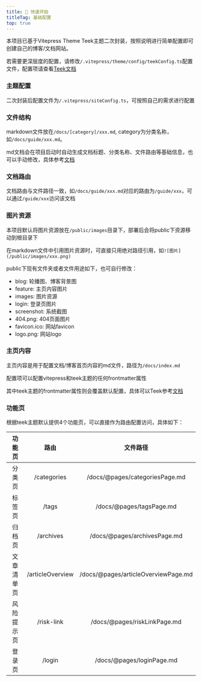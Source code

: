 ```yaml
---
title: 🚀 快速开始
titleTag: 基础配置
top: true
---
```


本项目已基于Vitepress Theme Teek主题二次封装，按照说明进行简单配置即可创建自己的博客/文档网站。

若需要更深层度的配置，请修改`/.vitepress/theme/config/teekConfig.ts`配置文件，配置项请查看[Teek文档](https://vp.teek.top/)

### 主题配置
二次封装后配置文件为`/.vitepress/siteConfig.ts`，可按照自己的需求进行配置

### 文件结构
markdown文件放在`/docs/[category]/xxx.md`, category为分类名称，如`/docs/guide/xxx.md`。

md文档会在项目启动时自动生成文档标题、分类名称、文件路由等基础信息，也可以手动修改，具体参考[文档]()

### 文档路由
文档路由与文件路径一致，如`/docs/guide/xxx.md`对应的路由为`/guide/xxx`，可以通过`/guide/xxx`访问该文档

### 图片资源
本项目默认将图片资源放在`/public/images`目录下，部署后会将public下资源移动到根目录下

在markdown文件中引用图片资源时，可直接只用绝对路径引用，如`![图片](/public/images/xxx.png)`

public下现有文件夹或者文件用途如下，也可自行修改：
- blog: 轮播图、博客背景图
- feature: 主页内容图片
- images: 图片资源
- login: 登录页图片
- screenshot: 系统截图
- 404.png: 404页面图片
- favicon.ico: 网站favicon
- logo.png: 网站logo

### 主页内容
主页内容是用于配置文档/博客首页内容的md文件，路径为`/docs/index.md`

配置项可以配置vitepress和teek主题的任何frontmatter属性

其中teek主题的frontmatter属性则会覆盖默认配置，具体可以Teek参考[文档](https://vp.teek.top/reference/frontmatter.html#%E9%A6%96%E9%A1%B5%E9%85%8D%E7%BD%AE)

### 功能页
根据teek主题默认提供4个功能页，可以直接作为路由配置访问，具体如下：

|  功能页   | 路由  |  文件路径  |
| :------: | :---: | :----: |
|  分类页   | /categories | /docs/@pages/categoriesPage.md |
|  标签页   | /tags | /docs/@pages/tagsPage.md |
|  归档页   | /archives | /docs/@pages/archivesPage.md |
| 文章清单页  | /articleOverview |  /docs/@pages/articleOverviewPage.md |
| 风险提示页  | /risk-link | /docs/@pages/riskLinkPage.md |
|  登录页   | /login | /docs/@pages/loginPage.md |